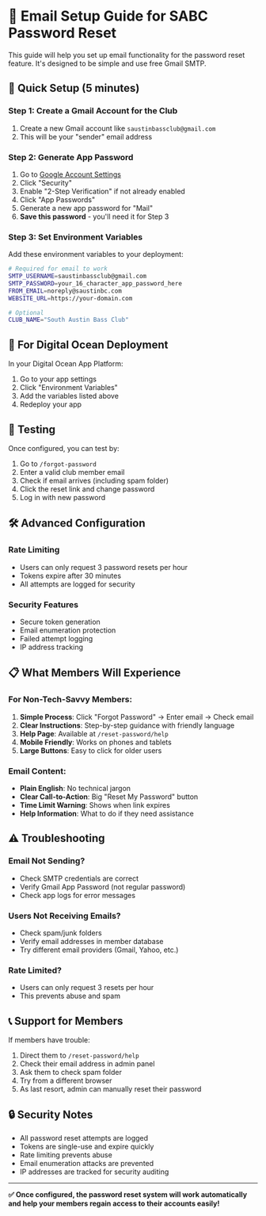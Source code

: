 # 📧 Email Setup Guide for SABC Password Reset

This guide will help you set up email functionality for the password reset feature. It's designed to be simple and use free Gmail SMTP.

## 🔧 Quick Setup (5 minutes)

### Step 1: Create a Gmail Account for the Club
1. Create a new Gmail account like `saustinbassclub@gmail.com`
2. This will be your "sender" email address

### Step 2: Generate App Password
1. Go to [Google Account Settings](https://myaccount.google.com/)
2. Click "Security"
3. Enable "2-Step Verification" if not already enabled
4. Click "App Passwords"
5. Generate a new app password for "Mail"
6. **Save this password** - you'll need it for Step 3

### Step 3: Set Environment Variables

Add these environment variables to your deployment:

```bash
# Required for email to work
SMTP_USERNAME=saustinbassclub@gmail.com
SMTP_PASSWORD=your_16_character_app_password_here
FROM_EMAIL=noreply@saustinbc.com
WEBSITE_URL=https://your-domain.com

# Optional
CLUB_NAME="South Austin Bass Club"
```

## 🚀 For Digital Ocean Deployment

In your Digital Ocean App Platform:

1. Go to your app settings
2. Click "Environment Variables"
3. Add the variables listed above
4. Redeploy your app

## 🧪 Testing

Once configured, you can test by:

1. Go to `/forgot-password`
2. Enter a valid club member email
3. Check if email arrives (including spam folder)
4. Click the reset link and change password
5. Log in with new password

## 🛠️ Advanced Configuration

### Rate Limiting
- Users can only request 3 password resets per hour
- Tokens expire after 30 minutes
- All attempts are logged for security

### Security Features
- Secure token generation
- Email enumeration protection
- Failed attempt logging
- IP address tracking

## 📋 What Members Will Experience

### For Non-Tech-Savvy Members:
1. **Simple Process**: Click "Forgot Password" → Enter email → Check email
2. **Clear Instructions**: Step-by-step guidance with friendly language
3. **Help Page**: Available at `/reset-password/help`
4. **Mobile Friendly**: Works on phones and tablets
5. **Large Buttons**: Easy to click for older users

### Email Content:
- **Plain English**: No technical jargon
- **Clear Call-to-Action**: Big "Reset My Password" button
- **Time Limit Warning**: Shows when link expires
- **Help Information**: What to do if they need assistance

## ⚠️ Troubleshooting

### Email Not Sending?
- Check SMTP credentials are correct
- Verify Gmail App Password (not regular password)
- Check app logs for error messages

### Users Not Receiving Emails?
- Check spam/junk folders
- Verify email addresses in member database
- Try different email providers (Gmail, Yahoo, etc.)

### Rate Limited?
- Users can only request 3 resets per hour
- This prevents abuse and spam

## 📞 Support for Members

If members have trouble:
1. Direct them to `/reset-password/help`
2. Check their email address in admin panel
3. Ask them to check spam folder
4. Try from a different browser
5. As last resort, admin can manually reset their password

## 🔒 Security Notes

- All password reset attempts are logged
- Tokens are single-use and expire quickly
- Rate limiting prevents abuse
- Email enumeration attacks are prevented
- IP addresses are tracked for security auditing

---

**✅ Once configured, the password reset system will work automatically and help your members regain access to their accounts easily!**

